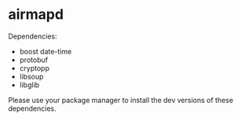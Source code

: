 # airmapd

Dependencies:
  * boost date-time
  * protobuf
  * cryptopp 
  * libsoup
  * libglib

Please use your package manager to install the dev versions of these dependencies.
